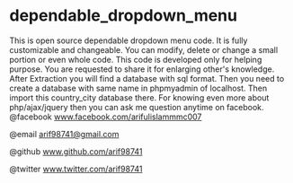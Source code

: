 # dependable_dropdown_menu
This is open source dependable dropdown menu code. It is fully customizable and changeable. 
You can modify, delete or change a small portion or even whole code.
This code is developed only for helping purpose. You are requested to share it for enlarging other's knowledge. 
After Extraction you will find a database with sql format. Then you need to create a database with same name in phpmyadmin of localhost.
Then import this country_city database there. 
For knowing even more about php/ajax/jquery then you can ask me question anytime on facebook. 
@facebook
www.facebook.com/arifulislammmc007

@email
arif98741@gmail.com

@github
www.github.com/arif98741

@twitter
www.twitter.com/arif98741
